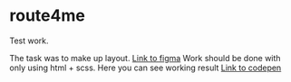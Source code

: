 # route4me
Test work. 

The task was to make up layout.  [Link to figma](https://www.figma.com/file/EhEo2uoMiVTDlvZhyQK95L)
Work should be done with only using html + scss. Here you can see working result [Link to codepen](https://codepen.io/asiusj/pen/WNRWKge)

